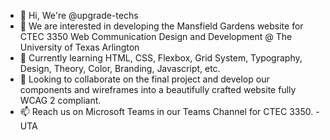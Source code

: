 - 👋 Hi, We're @upgrade-techs
- 👀 We are interested in developing the Mansfield Gardens website for CTEC 3350 Web Communication Design and Development @ The University of Texas Arlington
- 🌱 Currently learning HTML, CSS, Flexbox, Grid System, Typography, Design, Theory, Color, Branding, Javascript, etc. 
- 💞️ Looking to collaborate on the final project and develop our components and wireframes into a beautifully crafted website fully WCAG 2 compliant.
- 📫 Reach us on Microsoft Teams in our Teams Channel for CTEC 3350.
-UTA

<!---
upgrade-techs/upgrade-techs is a ✨ special ✨ repository because its `README.md` (this file) appears on your GitHub profile.
You can click the Preview link to take a look at your changes.
--->
